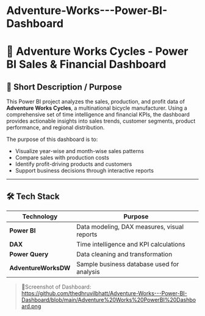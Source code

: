 # Adventure-Works---Power-BI-Dashboard
# 🚴 Adventure Works Cycles - Power BI Sales & Financial Dashboard

## 📝 Short Description / Purpose

This Power BI project analyzes the sales, production, and profit data of **Adventure Works Cycles**, a multinational bicycle manufacturer. Using a comprehensive set of time intelligence and financial KPIs, the dashboard provides actionable insights into sales trends, customer segments, product performance, and regional distribution.

The purpose of this dashboard is to:
- Visualize year-wise and month-wise sales patterns
- Compare sales with production costs
- Identify profit-driving products and customers
- Support business decisions through interactive reports

---

## 🛠️ Tech Stack

| Technology       | Purpose                                      |
|------------------|----------------------------------------------|
| **Power BI**     | Data modeling, DAX measures, visual reports  |
| **DAX**          | Time intelligence and KPI calculations       |
| **Power Query**  | Data cleaning and transformation             |
| **AdventureWorksDW** | Sample business database used for analysis |



> 📌Screenshot of Dashboard: https://github.com/thedhruvilbhatt/Adventure-Works---Power-BI-Dashboard/blob/main/Adventure%20Works%20PowerBI%20Dashboard.png
